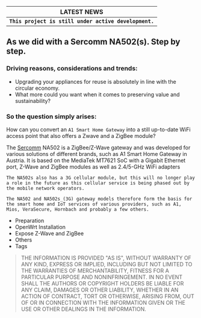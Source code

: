 |                         LATEST NEWS                          |
| :----------------------------------------------------------: |
| **`This project is still under active development.`**                    |

## As we did with a Sercomm NA502(s). Step by step.

### Driving reasons, considerations and trends: 

- Upgrading your appliances for reuse is absolutely in line with the circular economy.
- What more could you want when it comes to preserving value and sustainability?

### So the question simply arises:

How can you convert an `A1 Smart Home Gateway` into a still up-to-date WiFi access point that also offers a Zwave and a ZigBee module?

The [Sercomm](https://letmegooglethat.com/?q=sercomm+NA502) NA502 is a ZigBee/Z-Wave gateway and was developed for various solutions of different brands, such as A1 Smart Home Gateway in Austria. It is based on the MediaTek MT7621 SoC with a Gigabit Ethernet port, Z-Wave and ZigBee modules as well as 2.4/5-GHz WiFi adapters

```
The NA502s also has a 3G cellular module, but this will no longer play a role in the future as this cellular service is being phased out by the mobile network operators.
```

```
The NA502 and NA502s_(3G) gateway models therefore form the basis for the smart home and IoT services of various providers, such as A1, Mios, VeraSecure, Hornbach and probably a few others.
```

- Preparation
- OpenWrt Installation
- Expose Z-Wave and ZigBee
- Others
- Tags

>THE INFORMATION IS PROVIDED "AS IS", WITHOUT WARRANTY OF ANY KIND, EXPRESS OR IMPLIED, INCLUDING BUT NOT LIMITED TO THE WARRANTIES OF MERCHANTABILITY, FITNESS FOR A PARTICULAR PURPOSE AND NONINFRINGEMENT. IN NO EVENT SHALL THE AUTHORS OR COPYRIGHT HOLDERS BE LIABLE FOR ANY CLAIM, DAMAGES OR OTHER LIABILITY, WHETHER IN AN ACTION OF CONTRACT, TORT OR OTHERWISE, ARISING FROM, OUT OF OR IN CONNECTION WITH THE INFORMATION GIVEN OR THE USE OR OTHER DEALINGS IN THE INFORMATION.
